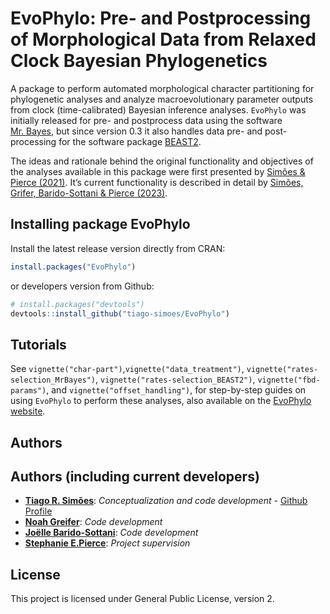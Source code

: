 
<!-- README.md is generated from README.Rmd. Please edit that file -->

# EvoPhylo: Pre- and Postprocessing of Morphological Data from Relaxed Clock Bayesian Phylogenetics

A package to perform automated morphological character partitioning for
phylogenetic analyses and analyze macroevolutionary parameter outputs
from clock (time-calibrated) Bayesian inference analyses. `EvoPhylo` was
initially released for pre- and postprocess data using the software
[Mr. Bayes](https://nbisweden.github.io/MrBayes/), but since version 0.3
it also handles data pre- and post-processing for the software package
[BEAST2](http://www.beast2.org/).

The ideas and rationale behind the original functionality and objectives
of the analyses available in this package were first presented by
[Simões & Pierce (2021)](https://doi.org/10.1038/s41559-021-01532-x).
It’s current functionality is described in detail by [Simões, Grifer,
Barido-Sottani & Pierce
(2023)](https://doi.org/10.1111/2041-210X.14128).

## Installing package **EvoPhylo**

Install the latest release version directly from CRAN:

``` r
install.packages("EvoPhylo")
```

or developers version from Github:

``` r
# install.packages("devtools")
devtools::install_github("tiago-simoes/EvoPhylo")
```

## Tutorials

See `vignette("char-part")`,`vignette("data_treatment")`,
`vignette("rates-selection_MrBayes")`,
`vignette("rates-selection_BEAST2")`, `vignette("fbd-params")`, and
`vignette("offset_handling")`, for step-by-step guides on using
`EvoPhylo` to perform these analyses, also available on the [EvoPhylo
website](https://tiago-simoes.github.io/EvoPhylo/).

## Authors

## Authors (including current developers)

- [**Tiago R. Simões**](https://tiago-simoes.com/): *Conceptualization
  and code development* - [Github
  Profile](https://github.com/tiago-simoes)
- [**Noah Greifer**](https://github.com/ngreifer): *Code development*
- [**Joëlle Barido-Sottani**](https://github.com/bjoelle): *Code
  development*
- [**Stephanie
  E.Pierce**](https://projects.iq.harvard.edu/spierce/home): *Project
  supervision*

## License

This project is licensed under General Public License, version 2.
